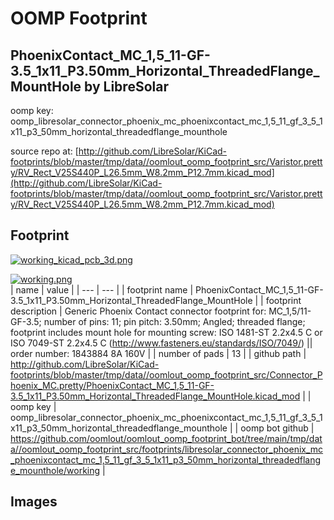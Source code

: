 # OOMP Footprint  
## PhoenixContact_MC_1,5_11-GF-3.5_1x11_P3.50mm_Horizontal_ThreadedFlange_MountHole  by LibreSolar  
  
oomp key: oomp_libresolar_connector_phoenix_mc_phoenixcontact_mc_1,5_11_gf_3_5_1x11_p3_50mm_horizontal_threadedflange_mounthole  
  
source repo at: [http://github.com/LibreSolar/KiCad-footprints/blob/master/tmp/data//oomlout_oomp_footprint_src/Varistor.pretty/RV_Rect_V25S440P_L26.5mm_W8.2mm_P12.7mm.kicad_mod](http://github.com/LibreSolar/KiCad-footprints/blob/master/tmp/data//oomlout_oomp_footprint_src/Varistor.pretty/RV_Rect_V25S440P_L26.5mm_W8.2mm_P12.7mm.kicad_mod)  
## Footprint  
  
[![working_kicad_pcb_3d.png](working_kicad_pcb_3d_600.png)](working_kicad_pcb_3d.png)  
  
[![working.png](working_600.png)](working.png)  
| name | value | 
| --- | --- | 
| footprint name | PhoenixContact_MC_1,5_11-GF-3.5_1x11_P3.50mm_Horizontal_ThreadedFlange_MountHole | 
| footprint description | Generic Phoenix Contact connector footprint for: MC_1,5/11-GF-3.5; number of pins: 11; pin pitch: 3.50mm; Angled; threaded flange; footprint includes mount hole for mounting screw: ISO 1481-ST 2.2x4.5 C or ISO 7049-ST 2.2x4.5 C (http://www.fasteners.eu/standards/ISO/7049/) || order number: 1843884 8A 160V | 
| number of pads | 13 | 
| github path | http://github.com/LibreSolar/KiCad-footprints/blob/master/tmp/data//oomlout_oomp_footprint_src/Connector_Phoenix_MC.pretty/PhoenixContact_MC_1,5_11-GF-3.5_1x11_P3.50mm_Horizontal_ThreadedFlange_MountHole.kicad_mod | 
| oomp key | oomp_libresolar_connector_phoenix_mc_phoenixcontact_mc_1,5_11_gf_3_5_1x11_p3_50mm_horizontal_threadedflange_mounthole | 
| oomp bot github | https://github.com/oomlout/oomlout_oomp_footprint_bot/tree/main/tmp/data//oomlout_oomp_footprint_src/footprints/libresolar_connector_phoenix_mc_phoenixcontact_mc_1,5_11_gf_3_5_1x11_p3_50mm_horizontal_threadedflange_mounthole/working | 
## Images  
